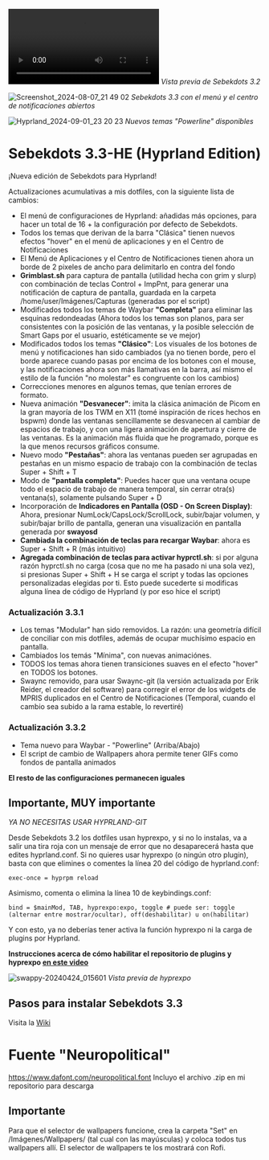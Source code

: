 <video src="https://github.com/user-attachments/assets/723fc87f-f6b0-4c2a-9a12-8ef3c050cc46"></video>
_Vista previa de Sebekdots 3.2_

![Screenshot_2024-08-07_21 49 02](https://github.com/user-attachments/assets/de47d9fb-12be-42fe-a9db-647a17799a29)
_Sebekdots 3.3 con el menú y el centro de notificaciones abiertos_

![Hyprland_2024-09-01_23 20 23](https://github.com/user-attachments/assets/8c8f4b3b-b624-417b-a2bb-fcab5791d411)
_Nuevos temas "Powerline" disponibles_

# Sebekdots 3.3-HE (Hyprland Edition)

¡Nueva edición de Sebekdots para Hyprland!

Actualizaciones acumulativas a mis dotfiles, con la siguiente lista de cambios:

- El menú de configuraciones de Hyprland: añadidas más opciones, para hacer un total de 16 + la configuración por defecto de Sebekdots.
- Todos los temas que derivan de la barra "Clásica" tienen nuevos efectos "hover" en el menú de aplicaciones y en el Centro de Notificaciones
- El Menú de Aplicaciones y el Centro de Notificaciones tienen ahora un borde de 2 pixeles de ancho para delimitarlo en contra del fondo 
- **Grimblast.sh** para captura de pantalla (utilidad hecha con grim y slurp) con combinación de teclas Control + ImpPnt, para generar una notificación de captura de pantalla, guardada en la carpeta /home/user/Imágenes/Capturas (generadas por el script)
- Modificados todos los temas de Waybar **"Completa"** para eliminar las esquinas redondeadas (Ahora todos los temas son planos, para ser consistentes con la posición de las ventanas, y la posible selección de Smart Gaps por el usuario, estéticamente se ve mejor)
- Modificados todos los temas **"Clásico"**: Los visuales de los botones de menú y notificaciones han sido cambiados (ya no tienen borde, pero el borde aparece cuando pasas por encima de los botones con el mouse, y las notificaciones ahora son más llamativas en la barra, así mismo el estilo de la función "no molestar" es congruente con los cambios)
- Correcciones menores en algunos temas, que tenían errores de formato.
- Nueva animación **"Desvanecer"**: imita la clásica animación de Picom en la gran mayoría de los TWM en X11 (tomé inspiración de rices hechos en bspwm) donde las ventanas sencillamente se desvanecen al cambiar de espacios de trabajo, y con una ligera animación de apertura y cierre de las ventanas. Es la animación más fluida que he programado, porque es la que menos recursos gráficos consume.
- Nuevo modo **"Pestañas"**: ahora las ventanas pueden ser agrupadas en pestañas en un mismo espacio de trabajo con la combinación de teclas Super + Shift + T
- Modo de **"pantalla completa"**: Puedes hacer que una ventana ocupe todo el espacio de trabajo de manera temporal, sin cerrar otra(s) ventana(s), solamente pulsando Super + D
- Incorporación de **Indicadores en Pantalla (OSD - On Screen Display)**: Ahora, presionar NumLock/CapsLock/ScrollLock, subir/bajar volumen, y subir/bajar brillo de pantalla, generan una visualización en pantalla generada por **swayosd**
- **Cambiada la combinación de teclas para recargar Waybar**: ahora es Super + Shift + R (más intuitivo)
- **Agregada combinación de teclas para activar hyprctl.sh**: si por alguna razón hyprctl.sh no carga (cosa que no me ha pasado ni una sola vez), si presionas Super + Shift + H se carga el script y todas las opciones personalizadas elegidas por ti. Esto puede sucederte si modificas alguna línea de código de Hyprland (y por eso hice el script)

### Actualización 3.3.1

- Los temas "Modular" han sido removidos. La razón: una geometría difícil de conciliar con mis dotfiles, además de ocupar muchísimo espacio en pantalla.
- Cambiados los temás "Mínima", con nuevas animaciónes.
- TODOS los temas ahora tienen transiciones suaves en el efecto "hover" en TODOS los botones.
- Swaync removido, para usar Swaync-git (la versión actualizada por Erik Reider, el creador del software) para corregir el error de los widgets de MPRIS duplicados en el Centro de Notificaciones (Temporal, cuando el cambio sea subido a la rama estable, lo revertiré)

### Actualización 3.3.2

- Tema nuevo para Waybar - "Powerline" (Arriba/Abajo)
- El script de cambio de Wallpapers ahora permite tener GIFs como fondos de pantalla animados

**El resto de las configuraciones permanecen iguales**

## Importante, MUY importante

*YA NO NECESITAS USAR HYPRLAND-GIT*

Desde Sebekdots 3.2 los dotfiles usan hyprexpo, y si no lo instalas, va a salir una tira roja con un mensaje de error que no desaparecerá hasta que edites hyprland.conf. Si no quieres usar hyprexpo (o ningún otro plugin), basta con que elimines o comentes la línea 20 del código de hyprland.conf:

`exec-once = hyprpm reload`

Asimismo, comenta o elimina la línea 10 de keybindings.conf:

`bind = $mainMod, TAB, hyprexpo:expo, toggle # puede ser: toggle (alternar entre mostrar/ocultar), off(deshabilitar) u on(habilitar)`

Y con esto, ya no deberías tener activa la función hyprexpo ni la carga de plugins por Hyprland.

**Instrucciones acerca de cómo habilitar el repositorio de plugins y hyprexpo [en este video](https://youtu.be/JLkzIY-xrjg?si=PtNIM7v-lKrw5rzc)**

![swappy-20240424_015601](https://github.com/andrewsebek/Sebekdots/assets/121652305/ce21f516-5fc6-4c9e-a84b-5e28ecdff990)
_Vista previa de hyprexpo_

## Pasos para instalar Sebekdots 3.3

Visita la [Wiki](https://github.com/andrewsebek/Sebekdots/wiki)

# Fuente "Neuropolitical"

https://www.dafont.com/neuropolitical.font 
Incluyo el archivo .zip en mi repositorio para descarga

## Importante

Para que el selector de wallpapers funcione, crea la carpeta "Set" en /Imágenes/Wallpapers/ (tal cual con las mayúsculas) y coloca todos tus wallpapers allí. El selector de wallpapers te los mostrará con Rofi.
